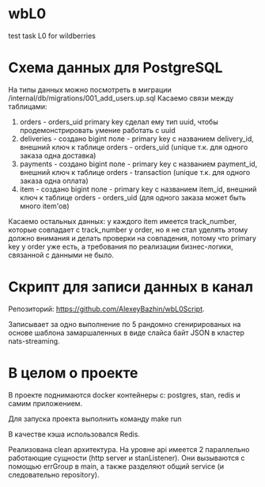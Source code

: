 # wbL0
test task L0 for wildberries

# Схема данных для PostgreSQL
На типы данных можно посмотреть в миграции /internal/db/migrations/001_add_users.up.sql
Касаемо связи между таблицами:
1) orders - orders_uid primary key сделал ему тип uuid, чтобы продемонстрировать умение работать с uuid
2) deliveries - создано bigint поле - primary key с названием delivery_id, внешний ключ к таблице orders - orders_uid (unique т.к. для одного заказа одна доставка) 
3) payments - создано bigint поле - primary key с названием payment_id, внешний ключ к таблице orders - transaction (unique т.к. для одного заказа одна оплата)
4) item - создано bigint поле - primary key с названием item_id, внешний ключ к таблице orders - orders_uid (для одного заказа может быть много item'ов)

Касаемо остальных данных: у каждого item имеется track_number, которые совпадает с track_number у order, но я не стал уделять этому должно внимания и делать проверки на совпадения, потому что primary key у order уже есть, а требования по реализации бизнес-логики, связанной с данными не было.

# Скрипт для записи данных в канал
Репозиторий: https://github.com/AlexeyBazhin/wbL0Script.

Записывает за одно выполнение по 5 рандомно сгенирированых на основе шаблона замаршаленных в виде слайса байт JSON в кластер nats-streaming.

# В целом о проекте
В проекте поднимаются docker контейнеры с: postgres, stan, redis и самим приложением.

Для запуска проекта выполнить команду make run

В качестве кэша использовался Redis.

Реализована clean архитектура. На уровне api имеется 2 параллельно работающие сущности (http server и stanListener). Они вызываются с помощью errGroup в main, а также разделяют общий service (и следовательно repository).
